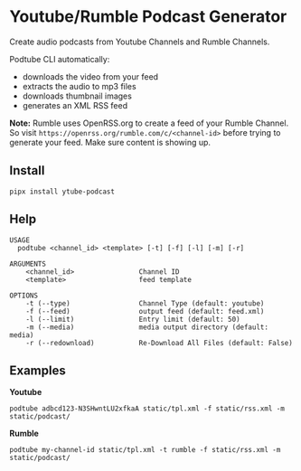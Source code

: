 # Youtube/Rumble Podcast Generator

Create audio podcasts from Youtube Channels and Rumble Channels.

Podtube CLI automatically:

- downloads the video from your feed
- extracts the audio to mp3 files
- downloads thumbnail images
- generates an XML RSS feed

**Note:** Rumble uses OpenRSS.org to create a feed of your Rumble Channel. So visit `https://openrss.org/rumble.com/c/<channel-id>` before trying to generate your feed. Make sure content is showing up.

## Install

`pipx install ytube-podcast`


## Help

```
USAGE
  podtube <channel_id> <template> [-t] [-f] [-l] [-m] [-r]

ARGUMENTS
    <channel_id>                Channel ID
    <template>                  feed template

OPTIONS
    -t (--type)                 Channel Type (default: youtube)
    -f (--feed)                 output feed (default: feed.xml)
    -l (--limit)                Entry limit (default: 50)
    -m (--media)                media output directory (default: media)
    -r (--redownload)           Re-Download All Files (default: False)
```

## Examples

**Youtube**

```
podtube adbcd123-N3SHwntLU2xfkaA static/tpl.xml -f static/rss.xml -m static/podcast/
```

**Rumble**

```
podtube my-channel-id static/tpl.xml -t rumble -f static/rss.xml -m static/podcast/
```

